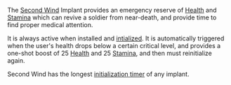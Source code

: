 The [Second Wind](Second_Wind.md) Implant provides an emergency reserve of
[Health](../terminology/Health.md) and [Stamina](../terminology/Stamina.md)
which can revive a soldier from near-death, and provide time to find proper
medical attention.

It is always active when installed and
[intialized](../items/Initialization_timer.md). It is automatically triggered
when the user's health drops below a certain critical level, and provides a
one-shot boost of 25 [Health](../terminology/Health.md) and 25
[Stamina](../terminology/Stamina.md), and then must reinitialize again.

Second Wind has the longest
[initialization timer](../items/Initialization_timer.md) of any implant.

<!--[category:Implants](category:Implants.md)-->
